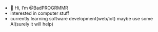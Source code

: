 - 👋 Hi, I’m @BadPROGRMMR
- interested in computer stuff 
- currently learning software development(web/iot) maybe use some AI(surely it will help)

<!---
BadPROGRMMR/BadPROGRMMR is a ✨ special ✨ repository because its `README.md` (this file) appears on your GitHub profile.
You can click the Preview link to take a look at your changes.
--->
